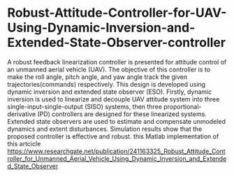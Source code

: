 # Robust-Attitude-Controller-for-UAV-Using-Dynamic-Inversion-and-Extended-State-Observer-controller
A robust feedback linearization controller is presented for attitude control of an unmanned aerial vehicle (UAV). The objective of this controller is to make the roll angle, pitch angle, and yaw angle track the given trajectories(commands) respectively. This design is developed using dynamic inversion and extended state observer (ESO). Firstly, dynamic inversion is used to linearize and decouple UAV attitude system into three single-input-single-output (SISO) systems, then three proportional-derivative (PD) controllers are designed for these linearized systems. Extended state observers are used to estimate and compensate unmodeled dynamics and extent disturbances. Simulation results show that the proposed controller is effective and robust.
 this Matlab implementation of this artcicle  https://www.researchgate.net/publication/241163325_Robust_Attitude_Controller_for_Unmanned_Aerial_Vehicle_Using_Dynamic_Inversion_and_Extended_State_Observer
